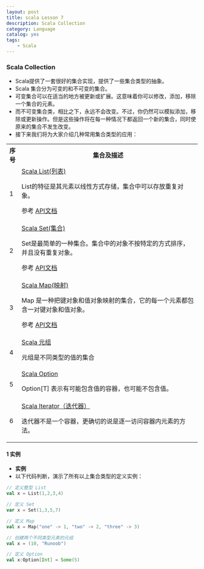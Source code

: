 ```yaml
---
layout: post
title: scala Lesson 7
description: Scala Collection
category: Language
catalog: yes
tags:
    - Scala
---
```

### Scala Collection

* Scala提供了一套很好的集合实现，提供了一些集合类型的抽象。
* Scala 集合分为可变的和不可变的集合。
* 可变集合可以在适当的地方被更新或扩展。这意味着你可以修改，添加，移除一个集合的元素。
* 而不可变集合类，相比之下，永远不会改变。不过，你仍然可以模拟添加，移除或更新操作。但是这些操作将在每一种情况下都返回一个新的集合，同时使原来的集合不发生改变。
* 接下来我们将为大家介绍几种常用集合类型的应用：

<table class="reference">
<tbody><tr>
<th style="width:5%">序号</th>
<th style="width:95%">集合及描述</th>
</tr>
<tr>
<td>1</td>
<td><a target="_blank" href="/language/2016/08/31/scala-lists/">Scala List(列表)</a>
<p>List的特征是其元素以线性方式存储，集合中可以存放重复对象。 </p>
<p>参考 <a rel="nofollow" href="http://www.scala-lang.org/api/current/scala/collection/immutable/List.html" >API文档</a></p>
</td>
</tr>
<tr>
<td>2</td>
<td><a target="_blank" href="/language/2016/08/31/scala-sets/">Scala Set(集合) </a>
<p>Set是最简单的一种集合。集合中的对象不按特定的方式排序，并且没有重复对象。</p>
<p>参考 <a target="_blank" rel="nofollow" href="http://www.scala-lang.org/api/current/scala/collection/immutable/Set.html" >API文档</a></p>
</td>
</tr>
<tr>
<td>3</td>
<td><a target="_blank" href="/language/2016/08/31/scala-maps/">Scala Map(映射)</a>
<p>Map 是一种把键对象和值对象映射的集合，它的每一个元素都包含一对键对象和值对象。 </p>
<p>参考 <a target="_blank" rel="nofollow" href="http://www.scala-lang.org/api/current/scala/collection/immutable/Map.html" >API文档</a></p>
</td>
</tr>
<tr>
<td>4</td>
<td><a target="_blank" href="/language/2016/08/31/scala-tuples/">Scala 元组</a>
<p>元组是不同类型的值的集合</p></td>
</tr>
<tr>
<td>5</td>
<td><a target="_blank" href="/language/2016/08/31/scala-options/">Scala Option</a>
<p>Option[T] 表示有可能包含值的容器，也可能不包含值。</p></td>
</tr>
<tr>
<td>6</td>
<td><a target="_blank" href="/language/2016/08/31/scala-iterators/">Scala Iterator（迭代器）</a>
<p>迭代器不是一个容器，更确切的说是逐一访问容器内元素的方法。</p></td>
</tr>
</tbody></table>


#### 1 实例


* **实例**
* 以下代码判断，演示了所有以上集合类型的定义实例：

~~~scala
// 定义整型 List
val x = List(1,2,3,4)

// 定义 Set
var x = Set(1,3,5,7)

// 定义 Map
val x = Map("one" -> 1, "two" -> 2, "three" -> 3)

// 创建两个不同类型元素的元组
val x = (10, "Runoob")

// 定义 Option
val x:Option[Int] = Some(5)
~~~
